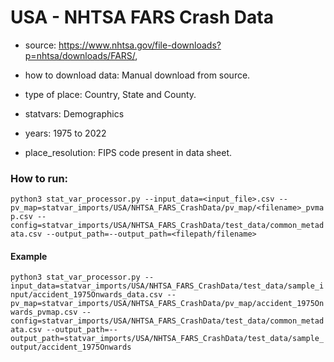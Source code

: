 # USA - NHTSA FARS Crash Data

- source: https://www.nhtsa.gov/file-downloads?p=nhtsa/downloads/FARS/, 

- how to download data: Manual download from source.

- type of place: Country, State and County.

- statvars: Demographics

- years: 1975 to 2022

- place_resolution: FIPS code present in data sheet.

### How to run:

`python3 stat_var_processor.py --input_data=<input_file>.csv --pv_map=statvar_imports/USA/NHTSA_FARS_CrashData/pv_map/<filename>_pvmap.csv --config=statvar_imports/USA/NHTSA_FARS_CrashData/test_data/common_metadata.csv --output_path=--output_path=<filepath/filename>`

#### Example
`python3 stat_var_processor.py --input_data=statvar_imports/USA/NHTSA_FARS_CrashData/test_data/sample_input/accident_1975Onwards_data.csv --pv_map=statvar_imports/USA/NHTSA_FARS_CrashData/pv_map/accident_1975Onwards_pvmap.csv --config=statvar_imports/USA/NHTSA_FARS_CrashData/test_data/common_metadata.csv --output_path=--output_path=statvar_imports/USA/NHTSA_FARS_CrashData/test_data/sample_output/accident_1975Onwards`